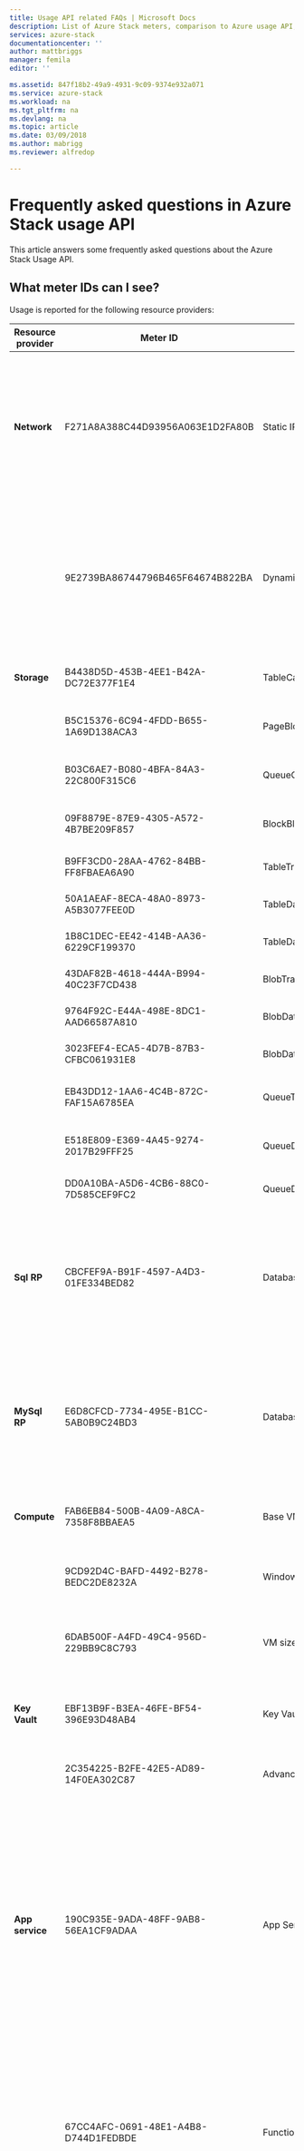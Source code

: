 ```yaml
---
title: Usage API related FAQs | Microsoft Docs
description: List of Azure Stack meters, comparison to Azure usage API, Usage Time and Reported Time, error codes.
services: azure-stack
documentationcenter: ''
author: mattbriggs
manager: femila
editor: ''

ms.assetid: 847f18b2-49a9-4931-9c09-9374e932a071
ms.service: azure-stack
ms.workload: na
ms.tgt_pltfrm: na
ms.devlang: na
ms.topic: article
ms.date: 03/09/2018
ms.author: mabrigg
ms.reviewer: alfredop

---
```

# Frequently asked questions in Azure Stack usage API
This article answers some frequently asked questions about the Azure Stack Usage API.

## What meter IDs can I see?
Usage is reported for the following resource providers:

| **Resource provider** | **Meter ID** | **Meter name** | **Unit** | **Additional information** |
| --- | --- | --- | --- | --- |
| **Network** |F271A8A388C44D93956A063E1D2FA80B |Static IP Address Usage |IP addresses| Count of IP addresses used. If you call the usage API with a daily granularity, the meter returns IP address multiplied by the number of hours. |
| |9E2739BA86744796B465F64674B822BA |Dynamic IP Address Usage |IP addresses| Count of IP addresses used. If you call the usage API with a daily granularity, the meter returns IP address multiplied by the number of hours. |
| **Storage** |B4438D5D-453B-4EE1-B42A-DC72E377F1E4 |TableCapacity |GB\*hours |Total capacity consumed by tables. |
| |B5C15376-6C94-4FDD-B655-1A69D138ACA3 |PageBlobCapacity |GB\*hours |Total capacity consumed by page blobs. |
| |B03C6AE7-B080-4BFA-84A3-22C800F315C6 |QueueCapacity |GB\*hours |Total capacity consumed by queue. |
| |09F8879E-87E9-4305-A572-4B7BE209F857 |BlockBlobCapacity |GB\*hours |Total capacity consumed by block blobs. |
| |B9FF3CD0-28AA-4762-84BB-FF8FBAEA6A90 |TableTransactions |Request count in 10,000's |Table service requests (in 10,000s). |
| |50A1AEAF-8ECA-48A0-8973-A5B3077FEE0D |TableDataTransIn |Ingress data in GB |Table service data ingress in GB. |
| |1B8C1DEC-EE42-414B-AA36-6229CF199370 |TableDataTransOut |Egress in GB |Table service data egress in GB |
| |43DAF82B-4618-444A-B994-40C23F7CD438 |BlobTransactions |Requests count in 10,000's |Blob service requests (in 10,000s). |
| |9764F92C-E44A-498E-8DC1-AAD66587A810 |BlobDataTransIn |Ingress data in GB |Blob service data ingress in GB. |
| |3023FEF4-ECA5-4D7B-87B3-CFBC061931E8 |BlobDataTransOut |Egress in GB |Blob service data egress in GB. |
| |EB43DD12-1AA6-4C4B-872C-FAF15A6785EA |QueueTransactions |Requests count in 10,000's |Queue service requests (in 10,000s). |
| |E518E809-E369-4A45-9274-2017B29FFF25 |QueueDataTransIn |Ingress data in GB |Queue service data ingress in GB. |
| |DD0A10BA-A5D6-4CB6-88C0-7D585CEF9FC2 |QueueDataTransOut |Egress in GB |Queue service data egress in GB |
| **Sql RP**            | CBCFEF9A-B91F-4597-A4D3-01FE334BED82 | DatabaseSizeHourSqlMeter   | MB\*hours   | Total DB capacity at creation. If you call the usage API with a daily granularity, the meter returns MB multiplied by the number of hours. |
| **MySql RP**          | E6D8CFCD-7734-495E-B1CC-5AB0B9C24BD3 | DatabaseSizeHourMySqlMeter | MB\*hours    | Total DB capacity at creation. If you call the usage API with a daily granularity, the meter returns MB multiplied by the number of hours. |
| **Compute** |FAB6EB84-500B-4A09-A8CA-7358F8BBAEA5 |Base VM Size Hours |Virtual core hours | Number of virtual cores multiplied by the hours the VM ran. |
| |9CD92D4C-BAFD-4492-B278-BEDC2DE8232A |Windows VM Size Hours |Virtual core hours | Number of virtual cores multiplied by hours the VM ran. |
| |6DAB500F-A4FD-49C4-956D-229BB9C8C793 |VM size hours |VM hours |Captures both Base and Windows VM. Does not adjust for cores. |
| **Key Vault** |EBF13B9F-B3EA-46FE-BF54-396E93D48AB4 |Key Vault transactions | Request count in 10,000's| Number of REST API requests received by Key Vault data plane. |
| |2C354225-B2FE-42E5-AD89-14F0EA302C87 |Advanced keys transactions | 10K transactions| 	RSA 3K/4K, ECC key transactions. (preview). |
| **App service** | 190C935E-9ADA-48FF-9AB8-56EA1CF9ADAA | App Service | Virtual core hours | Number of virtual cores used to run app service. Note: Microsoft uses this meter to charge the App Service on Azure Stack. Cloud Service Providers can use the other App Service meters (below) to calculate usage for their tenants. |
|  | 67CC4AFC-0691-48E1-A4B8-D744D1FEDBDE | Functions Requests | 10 Requests | Total number of requested executions (per 10 executions). Executions are counted each time a function runs in response to an event, or is triggered by a binding. |
|  | D1D04836-075C-4F27-BF65-0A1130EC60ED | Functions - Compute | GB-s | Resource consumption measured in gigabyte seconds (GB/s). **Observed resource consumption** is calculated by multiplying average memory size in GB by the time in milliseconds it takes to execute the function. Memory used by a function is measured by rounding up to the nearest 128 MB, up to the maximum memory size of 1,536 MB, with execution time calculated by rounding up to the nearest 1 ms. The minimum execution time and memory for a single function execution is 100 ms and 128 mb respectively. |
|  | 957E9F36-2C14-45A1-B6A1-1723EF71A01D | Shared App Service Hours | 1 hour | Per hour usage of shard App Service Plan. Plans are metered on a per App basis. |
|  | 539CDEC7-B4F5-49F6-AAC4-1F15CFF0EDA9 | Free App Service Hours | 1 hour | Per hour usage of free App Service Plan. Plans are metered on a per App basis. |
|  | 88039D51-A206-3A89-E9DE-C5117E2D10A6 | Small Standard App Service Hours | 1 hour | Calculated based on size and number of instances. |
|  | 83A2A13E-4788-78DD-5D55-2831B68ED825 | Medium Standard App Service Hours | 1 hour | Calculated based on size and number of instances. |
|  | 1083B9DB-E9BB-24BE-A5E9-D6FDD0DDEFE6 | Large Standard App Service Hours | 1 hour | Calculated based on size and number of instances. |
|  | *Custom Worker Tiers* | Custom Worker Tiers | Hours | Deterministic meter ID is created based on SKU and custom worker tier name. This meter ID is unique for each custom worker tier. |
|  | 264ACB47-AD38-47F8-ADD3-47F01DC4F473 | SNI SSL | Per SNI SSL Binding | App Service supports two types of SSL connections: Server Name Indication (SNI) SSL Connections and IP Address SSL Connections. SNI-based SSL works on modern browsers while IP-based SSL works on all browsers. |
|  | 60B42D72-DC1C-472C-9895-6C516277EDB4 | IP SSL | Per IP Based SSL Binding | App Service supports two types of SSL connections: Server Name Indication (SNI) SSL Connections and IP Address SSL Connections. SNI-based SSL works on modern browsers while IP-based SSL works on all browsers. |
|  | 73215A6C-FA54-4284-B9C1-7E8EC871CC5B | Web Process |  | Calculated per active site per hour. |
|  | 5887D39B-0253-4E12-83C7-03E1A93DFFD9 | External Egress Bandwidth | GB | Total incoming request response bytes + total outgoing request bytes + total incoming FTP request response bytes + total incoming web deploy request response bytes. |

## How do the Azure Stack usage APIs compare to the [Azure usage API](https://msdn.microsoft.com/library/azure/1ea5b323-54bb-423d-916f-190de96c6a3c) (currently in public preview)?
* The Tenant Usage API is consistent with the Azure API, with one
  exception: the *showDetails* flag currently is not supported in
  Azure Stack.
* The Provider Usage API applies only to Azure Stack.
* Currently, the [RateCard
  API](https://msdn.microsoft.com/library/azure/mt219004.aspx)
  that is available in Azure is not available in Azure Stack.

## What is the difference between usage time and reported time?
Usage data reports have two main time values:

* **Reported Time**. The time when the usage event entered the usage
  system
* **Usage Time**. The time when the Azure Stack resource was consumed

You might see a discrepancy in values for Usage Time and Reported Time
for a specific usage event. The delay can be as long as multiple hours
in any environment.

Currently, you can query only by *Reported Time*.

## What do these usage API error codes mean?
| **HTTP status code** | **Error code** | **Description** |
| --- | --- | --- |
| 400/Bad Request |*NoApiVersion* |The *api-version* query parameter is missing. |
| 400/Bad Request |*InvalidProperty* |A property is missing or has an invalid value. The message in the error code in the response body identifies the missing property. |
| 400/Bad Request |*RequestEndTimeIsInFuture* |The value for *ReportedEndTime* is in the future. Values in the future are not allowed for this argument. |
| 400/Bad Request |*SubscriberIdIsNotDirectTenant* |A provider API call has used a subscription ID that is not a valid tenant of the caller. |
| 400/Bad Request |*SubscriptionIdMissingInRequest* |The subscription ID of the caller is missing. |
| 400/Bad Request |*InvalidAggregationGranularity* |An invalid aggregation granularity was requested. Valid values are daily and hourly. |
| 503 |*ServiceUnavailable* |A retryable error occurred because the service is busy or the call is being throttled. |

## Next Steps
[Customer billing and chargeback in Azure Stack](azure-stack-billing-and-chargeback.md)

[Provider Resource Usage API](azure-stack-provider-resource-api.md)

[Tenant Resource Usage API](azure-stack-tenant-resource-usage-api.md)
